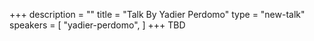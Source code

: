 +++
description = ""
title = "Talk By Yadier Perdomo"
type = "new-talk"
speakers = [
        "yadier-perdomo",
]
+++
TBD